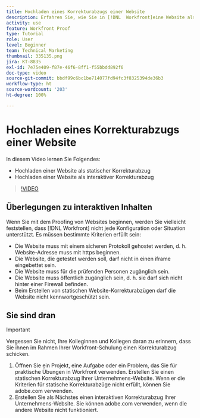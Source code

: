 ```yaml
---
title: Hochladen eines Korrekturabzugs einer Website
description: Erfahren Sie, wie Sie in [!DNL  Workfront]eine Website als statischen und interaktiven Korrekturabzug hochladen können.
activity: use
feature: Workfront Proof
type: Tutorial
role: User
level: Beginner
team: Technical Marketing
thumbnail: 335135.png
jira: KT-8835
exl-id: 7e75e409-f87e-46f6-8ff1-f55bbdd892f6
doc-type: video
source-git-commit: bbdf99c6bc1be714077fd94fc3f8325394de36b3
workflow-type: ht
source-wordcount: '203'
ht-degree: 100%

---
```


# Hochladen eines Korrekturabzugs einer Website

In diesem Video lernen Sie Folgendes:

* Hochladen einer Website als statischer Korrekturabzug
* Hochladen einer Website als interaktiver Korrekturabzug

>[!VIDEO](https://video.tv.adobe.com/v/335135/?quality=12&learn=on&enablevpops=1)


## Überlegungen zu interaktiven Inhalten

Wenn Sie mit dem Proofing von Websites beginnen, werden Sie vielleicht feststellen, dass [!DNL Workfront] nicht jede Konfiguration oder Situation unterstützt. Es müssen bestimmte Kriterien erfüllt sein:

* Die Website muss mit einem sicheren Protokoll gehostet werden, d. h. Website-Adresse muss mit https beginnen.
* Die Website, die getestet werden soll, darf nicht in einen iframe eingebettet sein.
* Die Website muss für die prüfenden Personen zugänglich sein.
* Die Website muss öffentlich zugänglich sein, d. h. sie darf sich nicht hinter einer Firewall befinden.
* Beim Erstellen von statischen Website-Korrekturabzügen darf die Website nicht kennwortgeschützt sein.

## Sie sind dran

>[!IMPORTANT]
>
>Vergessen Sie nicht, Ihre Kolleginnen und Kollegen daran zu erinnern, dass Sie ihnen im Rahmen Ihrer Workfront-Schulung einen Korrekturabzug schicken.

1. Öffnen Sie ein Projekt, eine Aufgabe oder ein Problem, das Sie für praktische Übungen in Workfront verwenden. Erstellen Sie einen statischen Korrekturabzug Ihrer Unternehmens-Website. Wenn er die Kriterien für statische Korrekturabzüge nicht erfüllt, können Sie adobe.com verwenden.
1. Erstellen Sie als Nächstes einen interaktiven Korrekturabzug Ihrer Unternehmens-Website. Sie können adobe.com verwenden, wenn die andere Website nicht funktioniert.

<!-- 
Learn more about these considerations in the articles Generate a static proof for a website or other web content and Generate an interactive proof for a website or other web content. 
-->

<!--
### Learn more
[!DNL Workfront] also supports interactive proofing of files generated from a ZIP file. Learn how to prepare the ZIP file for uploading in the article Interactive content proofs.

* Generate a static proof for a website or other web content
* Generate an interactive proof for a website or other web content
* Generate a proof for interactive content in a ZIP file
* Understand the desktop proofing viewer
* Install the desktop proofing viewer
-->
